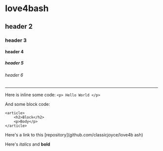 # love4bash
## header 2
### header 3
#### header 4
##### header 5
###### header 6

---

Here is inline some code: `<p> Hello World </p>`

And some block code:

```
<article>
    <h2>Block</h2>
    <p>Body</p>
</article>
```

Here's a link to this [repository](github.com/classicjoyce/love4b ash)

Here's *italics* and **bold**

